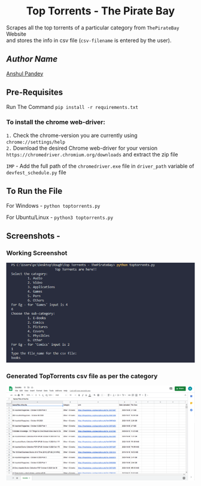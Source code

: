 <h1 align=center>Top Torrents - The Pirate Bay</h1>

Scrapes all the top torrents of a particular category from `ThePirateBay` Website  
and stores the info in csv file (`csv-filename` is entered by the user).

## *Author Name*
[Anshul Pandey](https://github.com/Anshul275)

## Pre-Requisites

Run The Command  `pip install -r requirements.txt`

### To install the chrome web-driver:
`1.` Check the chrome-version you are currently using `chrome://settings/help`  
`2.` Download the desired Chrome web-driver for your version `https://chromedriver.chromium.org/downloads` and extract the zip file
  
`IMP` - Add the full path of the `chromedriver.exe` file in `driver_path` variable of `devfest_schedule.py` file

## To Run the File

For Windows -  `python toptorrents.py`

For Ubuntu/Linux - `python3 toptorrents.py`

## Screenshots - 

### Working Screenshot

![Screenshot](working.png)

### Generated TopTorrents csv file as per the category

![Screenshot](generated_csv.png)